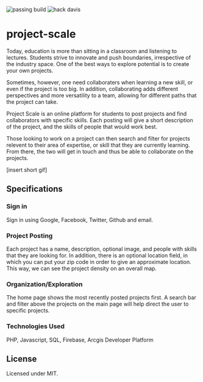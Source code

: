 ![passing build](https://img.shields.io/badge/build-passing-brightgreen.svg)
![hack davis](https://img.shields.io/badge/HackDavis2017-hell%20yeah-brightgreen.svg)

# project-scale

Today, education is more than sitting in a classroom and listening to lectures. Students strive to innovate and push boundaries, irrespective of the industry space. One of the best ways to explore potential is to create your own projects.

Sometimes, however, one need collaboraters when learning a new skill, or even if the project is too big. In addition, collaborating adds different perspectives and more versatility to a team, allowing for different paths that the project can take.

Project Scale is an online platform for students to post projects and find collaborators with specific skills. Each posting will give a short description of the project, and the skills of people that would work best.

Those looking to work on a project can then search and filter for projects relevent to their area of expertise, or skill that they are currently learning. From there, the two will get in touch and thus be able to collaborate on the projects.

[insert short gif]

## Specifications

### Sign in

Sign in using Google, Facebook, Twitter, Github and email.

### Project Posting

Each project has a name, description, optional image, and people with skills that they are looking for. In addition, there is an optional location field, in which you can put your zip code in order to give an approximate location. This way, we can see the project density on an overall map.

### Organization/Exploration

The home page shows the most recently posted projects first. A search bar and filter above the projects on the main page will help direct the user to specific projects.

### Technologies Used

PHP, Javascript, SQL, Firebase, Arcgis Developer Platform

## License

Licensed under MIT.
